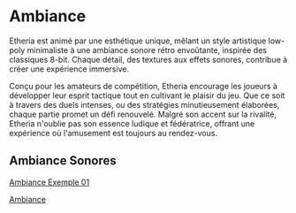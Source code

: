 # Ambiance

 Etheria est animé par une esthétique unique, mêlant un style artistique low-poly minimaliste à une ambiance sonore rétro envoûtante, inspirée des classiques 8-bit. Chaque détail, des textures aux effets sonores, contribue à créer une expérience immersive.

Conçu pour les amateurs de compétition, Etheria encourage les joueurs à développer leur esprit tactique tout en cultivant le plaisir du jeu. Que ce soit à travers des duels intenses, ou des stratégies minutieusement élaborées, chaque partie promet un défi renouvelé. Malgré son accent sur la rivalité, Etheria n'oublie pas son essence ludique et fédératrice, offrant une expérience où l'amusement est toujours au rendez-vous.

<!-- Ici mettre tous les documents et références associés à l'établissement de l'ambiance du projet   -->
## Ambiance Sonores
[Ambiance Exemple 01](https://youtu.be/_vIWEUwRDTs)

<!-- ## Références -->

[Ambiance](https://tim-montmorency.com/582523-gestion/#/contenus/2_scenarisation/30_ambiances/)
